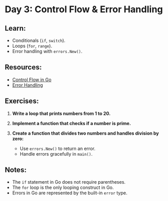# Day 3: Control Flow & Error Handling

## Learn:
- Conditionals (`if`, `switch`).
- Loops (`for`, `range`).
- Error handling with `errors.New()`.

## Resources:
- [Control Flow in Go](https://gobyexample.com/if-else)
- [Error Handling](https://go.dev/blog/error-handling-and-go)

## Exercises:
1. **Write a loop that prints numbers from 1 to 20.**

2. **Implement a function that checks if a number is prime.**

3. **Create a function that divides two numbers and handles division by zero:**
   - Use `errors.New()` to return an error.
   - Handle errors gracefully in `main()`.

## Notes:
- The `if` statement in Go does not require parentheses.
- The `for` loop is the only looping construct in Go.
- Errors in Go are represented by the built-in `error` type.
